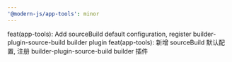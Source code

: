 ```yaml
---
'@modern-js/app-tools': minor
---
```


feat(app-tools): Add sourceBuild default configuration, register builder-plugin-source-build builder plugin
feat(app-tools): 新增 sourceBuild 默认配置, 注册 builder-plugin-source-build builder 插件

